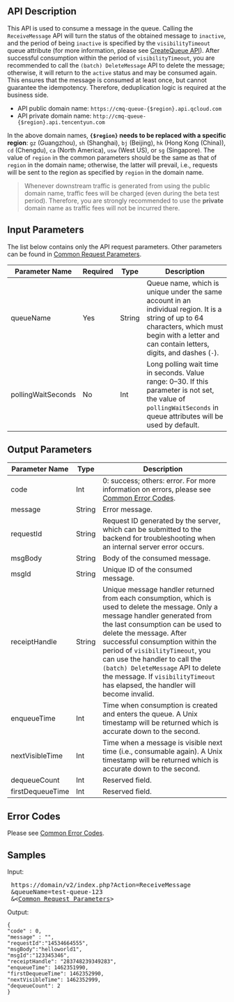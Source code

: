 ## API Description
This API is used to consume a message in the queue.
Calling the `ReceiveMessage` API will turn the status of the obtained message to `inactive`, and the period of being `inactive` is specified by the `visibilityTimeout` queue attribute (for more information, please see [CreateQueue API](https://intl.cloud.tencent.com/document/product/406/5832)). After successful consumption within the period of `visibilityTimeout`, you are recommended to call the `(batch) DeleteMessage` API to delete the message; otherwise, it will return to the `active` status and may be consumed again. This ensures that the message is consumed at least once, but cannot guarantee the idempotency. Therefore, deduplication logic is required at the business side.

- API public domain name: `https://cmq-queue-{$region}.api.qcloud.com`
- API private domain name: `http://cmq-queue-{$region}.api.tencentyun.com`
   
In the above domain names, **`{$region}` needs to be replaced with a specific region**: `gz` (Guangzhou), `sh` (Shanghai), `bj` (Beijing), `hk` (Hong Kong (China)), `cd` (Chengdu), `ca` (North America), `usw` (West US), or `sg` (Singapore). The value of `region` in the common parameters should be the same as that of `region` in the domain name; otherwise, the latter will prevail, i.e., requests will be sent to the region as specified by `region` in the domain name.
>Whenever downstream traffic is generated from using the public domain name, traffic fees will be charged (even during the beta test period). Therefore, you are strongly recommended to use the **private** domain name as traffic fees will not be incurred there.



## Input Parameters
The list below contains only the API request parameters. Other parameters can be found in [Common Request Parameters](https://intl.cloud.tencent.com/document/api/213/6976).

| Parameter Name | Required | Type | Description |
|---------|---------|---------|---------|
| queueName | Yes | String | Queue name, which is unique under the same account in an individual region. It is a string of up to 64 characters, which must begin with a letter and can contain letters, digits, and dashes (`-`). |
| pollingWaitSeconds| No | Int | Long polling wait time in seconds. Value range: 0–30. If this parameter is not set, the value of `pollingWaitSeconds` in queue attributes will be used by default. |


## Output Parameters

| Parameter Name | Type | Description |
|---------|---------|---------|
| code | Int | 0: success; others: error. For more information on errors, please see [Common Error Codes](https://intl.cloud.tencent.com/document/product/406/5903). |
| message | String | Error message. |
| requestId | String| Request ID generated by the server, which can be submitted to the backend for troubleshooting when an internal server error occurs. |
| msgBody | String| Body of the consumed message. |
| msgId | String| Unique ID of the consumed message. |
| receiptHandle| String| Unique message handler returned from each consumption, which is used to delete the message. Only a message handler generated from the last consumption can be used to delete the message. After successful consumption within the period of `visibilityTimeout`, you can use the handler to call the `(batch) DeleteMessage` API to delete the message. If `visibilityTimeout` has elapsed, the handler will become invalid. |
| enqueueTime | Int | Time when consumption is created and enters the queue. A Unix timestamp will be returned which is accurate down to the second. |
| nextVisibleTime | Int | Time when a message is visible next time (i.e., consumable again). A Unix timestamp will be returned which is accurate down to the second. |
| dequeueCount | Int | Reserved field. |
| firstDequeueTime | Int | Reserved field. |

## Error Codes
Please see [Common Error Codes](https://intl.cloud.tencent.com/document/product/406/5903).



## Samples

Input:

<pre>
 https://domain/v2/index.php?Action=ReceiveMessage
 &queueName=test-queue-123
 &<<a href="https://intl.cloud.tencent.com/doc/api/229/6976">Common Request Parameters</a>>
</pre>

Output:

```
{
"code" : 0,
"message" : "",
"requestId":"14534664555",
"msgBody":"helloworld1",
"msgId":"123345346",
"receiptHandle": "283748239349283",
"enqueueTime": 1462351990,
"firstDequeueTime": 1462352990,
"nextVisibleTime": 1462352999,
"dequeueCount": 2
}
```






